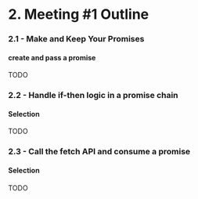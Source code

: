 # 2. Meeting #1 Outline

### 2.1 - Make and Keep Your Promises

#### create and pass a promise

TODO

### 2.2 - Handle if-then logic in a promise chain

#### Selection

TODO

### 2.3 - Call the fetch API and consume a promise

#### Selection

TODO

